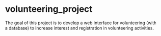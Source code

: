 # volunteering_project

The goal of this project is to develop a web interface for volunteering (with a database) to increase interest and registration in volunteering activities.
